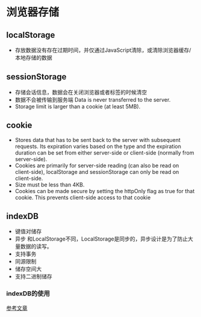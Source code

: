 # 浏览器存储
## localStorage

- 存放数据没有存在过期时间，并仅通过JavaScript清除，或清除浏览器缓存/本地存储的数据

## sessionStorage

- 存储会话信息，数据会在关闭浏览器或者标签的时候清空
- 数据不会被传输到服务端 Data is never transferred to the server.
- Storage limit is larger than a cookie (at least 5MB).

## cookie

- Stores data that has to be sent back to the server with subsequent requests. Its expiration varies based on the type and the expiration duration can be set from either server-side or client-side (normally from server-side).
- Cookies are primarily for server-side reading (can also be read on client-side), localStorage and sessionStorage can only be read on client-side.
- Size must be less than 4KB.
- Cookies can be made secure by setting the httpOnly flag as true for that cookie. This prevents client-side access to that cookie

## indexDB
- 键值对储存
- 异步 和LocalStorage不同，LocalStorage是同步的，异步设计是为了防止大量数据的读写。
- 支持事务 
- 同源限制
- 储存空间大
- 支持二进制储存

### indexDB的使用
[参考文章](https://zhuanlan.zhihu.com/p/55830027)
